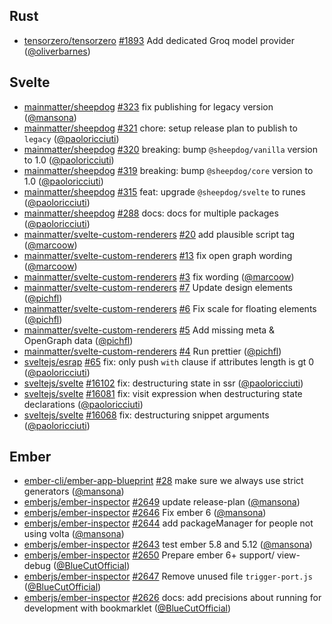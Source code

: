 ## Rust

- [tensorzero/tensorzero] [#1893](https://github.com/tensorzero/tensorzero/pull/1893) Add dedicated Groq model provider ([@oliverbarnes])

## Svelte

- [mainmatter/sheepdog] [#323](https://github.com/mainmatter/sheepdog/pull/323) fix publishing for legacy version ([@mansona])
- [mainmatter/sheepdog] [#321](https://github.com/mainmatter/sheepdog/pull/321) chore: setup release plan to publish to `legacy` ([@paoloricciuti])
- [mainmatter/sheepdog] [#320](https://github.com/mainmatter/sheepdog/pull/320) breaking: bump `@sheepdog/vanilla` version to 1.0 ([@paoloricciuti])
- [mainmatter/sheepdog] [#319](https://github.com/mainmatter/sheepdog/pull/319) breaking: bump `@sheepdog/core` version to 1.0 ([@paoloricciuti])
- [mainmatter/sheepdog] [#315](https://github.com/mainmatter/sheepdog/pull/315) feat: upgrade `@sheepdog/svelte` to runes ([@paoloricciuti])
- [mainmatter/sheepdog] [#288](https://github.com/mainmatter/sheepdog/pull/288) docs: docs for multiple packages ([@paoloricciuti])
- [mainmatter/svelte-custom-renderers] [#20](https://github.com/mainmatter/svelte-custom-renderers/pull/20) add plausible script tag ([@marcoow])
- [mainmatter/svelte-custom-renderers] [#13](https://github.com/mainmatter/svelte-custom-renderers/pull/13) fix open graph wording ([@marcoow])
- [mainmatter/svelte-custom-renderers] [#3](https://github.com/mainmatter/svelte-custom-renderers/pull/3) fix wording ([@marcoow])
- [mainmatter/svelte-custom-renderers] [#7](https://github.com/mainmatter/svelte-custom-renderers/pull/7) Update design elements ([@pichfl])
- [mainmatter/svelte-custom-renderers] [#6](https://github.com/mainmatter/svelte-custom-renderers/pull/6) Fix scale for floating elements ([@pichfl])
- [mainmatter/svelte-custom-renderers] [#5](https://github.com/mainmatter/svelte-custom-renderers/pull/5) Add missing meta & OpenGraph data ([@pichfl])
- [mainmatter/svelte-custom-renderers] [#4](https://github.com/mainmatter/svelte-custom-renderers/pull/4) Run prettier ([@pichfl])
- [sveltejs/esrap] [#65](https://github.com/sveltejs/esrap/pull/65) fix: only push `with` clause if attributes length is gt 0 ([@paoloricciuti])
- [sveltejs/svelte] [#16102](https://github.com/sveltejs/svelte/pull/16102) fix: destructuring state in ssr ([@paoloricciuti])
- [sveltejs/svelte] [#16081](https://github.com/sveltejs/svelte/pull/16081) fix: visit expression when destructuring state declarations ([@paoloricciuti])
- [sveltejs/svelte] [#16068](https://github.com/sveltejs/svelte/pull/16068) fix: destructuring snippet arguments ([@paoloricciuti])

## Ember

- [ember-cli/ember-app-blueprint] [#28](https://github.com/ember-cli/ember-app-blueprint/pull/28) make sure we always use strict generators ([@mansona])
- [emberjs/ember-inspector] [#2649](https://github.com/emberjs/ember-inspector/pull/2649) update release-plan ([@mansona])
- [emberjs/ember-inspector] [#2646](https://github.com/emberjs/ember-inspector/pull/2646) Fix ember 6 ([@mansona])
- [emberjs/ember-inspector] [#2644](https://github.com/emberjs/ember-inspector/pull/2644) add packageManager for people not using volta ([@mansona])
- [emberjs/ember-inspector] [#2643](https://github.com/emberjs/ember-inspector/pull/2643) test ember 5.8 and 5.12 ([@mansona])
- [emberjs/ember-inspector] [#2650](https://github.com/emberjs/ember-inspector/pull/2650) Prepare ember 6+ support/ view-debug ([@BlueCutOfficial])
- [emberjs/ember-inspector] [#2647](https://github.com/emberjs/ember-inspector/pull/2647) Remove unused file `trigger-port.js` ([@BlueCutOfficial])
- [emberjs/ember-inspector] [#2626](https://github.com/emberjs/ember-inspector/pull/2626) docs: add precisions about running for development with bookmarklet ([@BlueCutOfficial])

[@BlueCutOfficial]: https://github.com/BlueCutOfficial
[@mansona]: https://github.com/mansona
[@marcoow]: https://github.com/marcoow
[@oliverbarnes]: https://github.com/oliverbarnes
[@paoloricciuti]: https://github.com/paoloricciuti
[@pichfl]: https://github.com/pichfl
[ember-cli/ember-app-blueprint]: https://github.com/ember-cli/ember-app-blueprint
[emberjs/ember-inspector]: https://github.com/emberjs/ember-inspector
[mainmatter/sheepdog]: https://github.com/mainmatter/sheepdog
[mainmatter/svelte-custom-renderers]: https://github.com/mainmatter/svelte-custom-renderers
[sveltejs/esrap]: https://github.com/sveltejs/esrap
[sveltejs/svelte]: https://github.com/sveltejs/svelte
[tensorzero/tensorzero]: https://github.com/tensorzero/tensorzero
